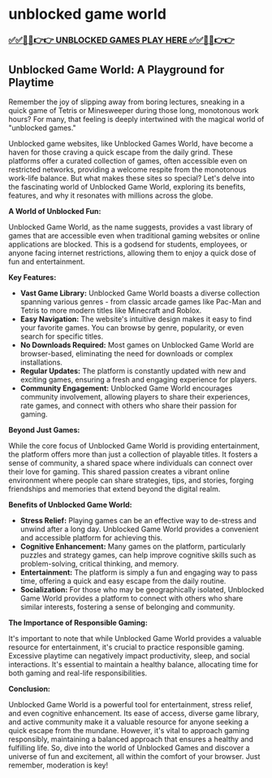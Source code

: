 # unblocked game world

### [✅✅🔴🔴👉👉 UNBLOCKED GAMES PLAY HERE ✅✅🔴🔴👉👉](https://topstoryindia.com)

## Unblocked Game World: A Playground for Playtime

Remember the joy of slipping away from boring lectures, sneaking in a quick game of Tetris or Minesweeper during those long, monotonous work hours? For many, that feeling is deeply intertwined with the magical world of "unblocked games." 

Unblocked game websites, like Unblocked Games World, have become a haven for those craving a quick escape from the daily grind. These platforms offer a curated collection of games, often accessible even on restricted networks, providing a welcome respite from the monotonous work-life balance. But what makes these sites so special? Let's delve into the fascinating world of Unblocked Game World, exploring its benefits, features, and why it resonates with millions across the globe.

**A World of Unblocked Fun:**

Unblocked Game World, as the name suggests, provides a vast library of games that are accessible even when traditional gaming websites or online applications are blocked. This is a godsend for students, employees, or anyone facing internet restrictions, allowing them to enjoy a quick dose of fun and entertainment. 

**Key Features:**

* **Vast Game Library:** Unblocked Game World boasts a diverse collection spanning various genres - from classic arcade games like Pac-Man and Tetris to more modern titles like Minecraft and Roblox. 
* **Easy Navigation:** The website's intuitive design makes it easy to find your favorite games. You can browse by genre, popularity, or even search for specific titles. 
* **No Downloads Required:**  Most games on Unblocked Game World are browser-based, eliminating the need for downloads or complex installations. 
* **Regular Updates:** The platform is constantly updated with new and exciting games, ensuring a fresh and engaging experience for players.
* **Community Engagement:** Unblocked Game World encourages community involvement, allowing players to share their experiences, rate games, and connect with others who share their passion for gaming. 

**Beyond Just Games:**

While the core focus of Unblocked Game World is providing entertainment, the platform offers more than just a collection of playable titles. It fosters a sense of community, a shared space where individuals can connect over their love for gaming. This shared passion creates a vibrant online environment where people can share strategies, tips, and stories, forging friendships and memories that extend beyond the digital realm.

**Benefits of Unblocked Game World:**

* **Stress Relief:** Playing games can be an effective way to de-stress and unwind after a long day. Unblocked Game World provides a convenient and accessible platform for achieving this. 
* **Cognitive Enhancement:** Many games on the platform, particularly puzzles and strategy games, can help improve cognitive skills such as problem-solving, critical thinking, and memory. 
* **Entertainment:** The platform is simply a fun and engaging way to pass time, offering a quick and easy escape from the daily routine. 
* **Socialization:**  For those who may be geographically isolated, Unblocked Game World provides a platform to connect with others who share similar interests, fostering a sense of belonging and community.

**The Importance of Responsible Gaming:**

It's important to note that while Unblocked Game World provides a valuable resource for entertainment, it's crucial to practice responsible gaming. Excessive playtime can negatively impact productivity, sleep, and social interactions. It's essential to maintain a healthy balance, allocating time for both gaming and real-life responsibilities.

**Conclusion:**

Unblocked Game World is a powerful tool for entertainment, stress relief, and even cognitive enhancement.  Its ease of access, diverse game library, and active community make it a valuable resource for anyone seeking a quick escape from the mundane. However, it's vital to approach gaming responsibly, maintaining a balanced approach that ensures a healthy and fulfilling life.  So, dive into the world of Unblocked Games and discover a universe of fun and excitement, all within the comfort of your browser. Just remember, moderation is key! 
